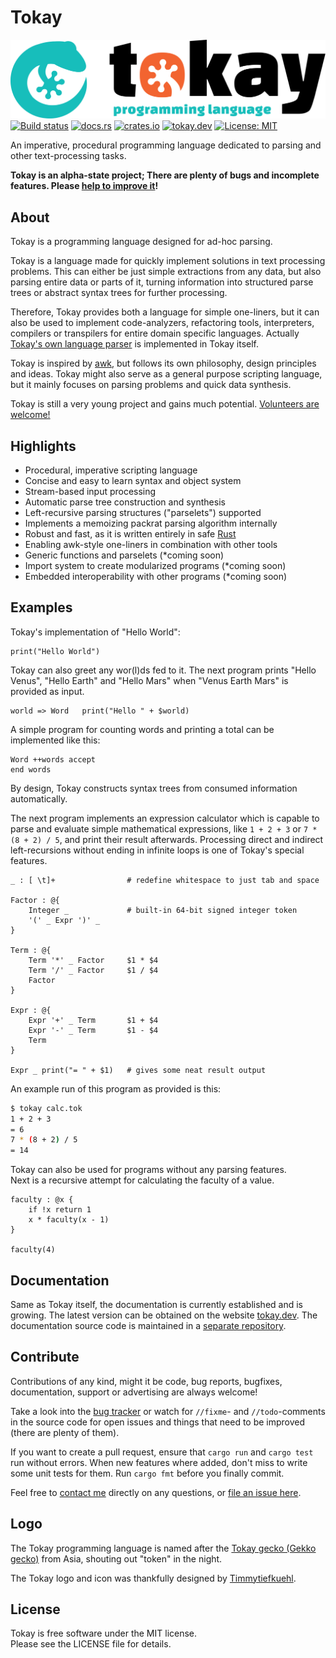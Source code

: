 # Tokay

![Tokay Logo](assets/tokay.svg)
[![Build status](https://github.com/tokay-lang/tokay/actions/workflows/main.yml/badge.svg)](https://github.com/tokay-lang/tokay/actions/workflows/main.yml)
[![docs.rs](https://img.shields.io/docsrs/tokay)](https://docs.rs/tokay/latest/tokay/)
[![crates.io](https://img.shields.io/crates/v/tokay)](https://crates.io/crates/tokay)
[![tokay.dev](https://img.shields.io/website?down_color=red&down_message=offline&up_color=green&up_message=online&url=https%3A%2F%2Ftokay.dev%2F)](https://tokay.dev/)
[![License: MIT](https://img.shields.io/badge/License-MIT-green.svg)](https://opensource.org/licenses/MIT)

An imperative, procedural programming language dedicated to parsing and other text-processing tasks.

**Tokay is an alpha-state project; There are plenty of bugs and incomplete features. Please [help to improve it](#contribute)!**

## About

Tokay is a programming language designed for ad-hoc parsing.

Tokay is a language made for quickly implement solutions in text processing problems. This can either be just simple extractions from any data, but also parsing entire data or parts of it, turning information into structured parse trees or abstract syntax trees for further processing.

Therefore, Tokay provides both a language for simple one-liners, but it can also be used to implement code-analyzers, refactoring tools, interpreters, compilers or transpilers for entire domain specific languages. Actually [Tokay's own language parser](examples/tokay.tok) is implemented in Tokay itself.

Tokay is inspired by [awk](https://en.wikipedia.org/wiki/AWK), but follows its own philosophy, design principles and ideas. Tokay might also serve as a general purpose scripting language, but it mainly focuses on parsing problems and quick data synthesis.

Tokay is still a very young project and gains much potential. [Volunteers are welcome!](#contribute)

## Highlights

- Procedural, imperative scripting language
- Concise and easy to learn syntax and object system
- Stream-based input processing
- Automatic parse tree construction and synthesis
- Left-recursive parsing structures ("parselets") supported
- Implements a memoizing packrat parsing algorithm internally
- Robust and fast, as it is written entirely in safe [Rust](https://rust-lang.org)
- Enabling awk-style one-liners in combination with other tools
- Generic functions and parselets (*coming soon)
- Import system to create modularized programs (*coming soon)
- Embedded interoperability with other programs (*coming soon)

## Examples

Tokay's implementation of "Hello World":

```tokay
print("Hello World")
```

Tokay can also greet any wor(l)ds fed to it. The next program prints "Hello Venus", "Hello Earth" and "Hello Mars" when "Venus Earth Mars" is provided as input.

```tokay
world => Word   print("Hello " + $world)
```

A simple program for counting words and printing a total can be implemented like this:

```tokay
Word ++words accept
end words
```

By design, Tokay constructs syntax trees from consumed information automatically.

The next program implements an expression calculator which is capable to parse and evaluate simple mathematical expressions, like `1 + 2 + 3` or `7 * (8 + 2) / 5`, and print their result afterwards. Processing direct and indirect left-recursions without ending in infinite loops is one of Tokay's special features.

```tokay
_ : [ \t]+                # redefine whitespace to just tab and space

Factor : @{
    Integer _             # built-in 64-bit signed integer token
    '(' _ Expr ')' _
}

Term : @{
    Term '*' _ Factor     $1 * $4
    Term '/' _ Factor     $1 / $4
    Factor
}

Expr : @{
    Expr '+' _ Term       $1 + $4
    Expr '-' _ Term       $1 - $4
    Term
}

Expr _ print("= " + $1)   # gives some neat result output
```

An example run of this program as provided is this:

```bash
$ tokay calc.tok
1 + 2 + 3
= 6
7 * (8 + 2) / 5
= 14
```

Tokay can also be used for programs without any parsing features.<br>
Next is a recursive attempt for calculating the faculty of a value.

```
faculty : @x {
    if !x return 1
    x * faculty(x - 1)
}

faculty(4)
```

## Documentation

Same as Tokay itself, the documentation is currently established and is growing. The latest version can be obtained on the website [tokay.dev](https://tokay.dev). The documentation source code is maintained in a [separate repository](https://github.com/tokay-lang/tokay-docs).

## Contribute

Contributions of any kind, might it be code, bug reports, bugfixes, documentation, support or advertising are always welcome!

Take a look into the [bug tracker](https://github.com/tokay-lang/tokay/issues) or watch for `//fixme`- and `//todo`-comments in the source code for open issues and things that need to be improved (there are plenty of them).

If you want to create a pull request, ensure that `cargo run` and `cargo test` run without errors. When new features where added, don't miss to write some unit tests for them. Run `cargo fmt` before you finally commit.

Feel free to [contact me](https://phorward.info) directly on any questions, or [file an issue here](https://github.com/tokay-lang/tokay/issues/new).

## Logo

The Tokay programming language is named after the [Tokay gecko (Gekko gecko)](https://en.wikipedia.org/wiki/Tokay_gecko) from Asia, shouting out "token" in the night.

The Tokay logo and icon was thankfully designed by [Timmytiefkuehl](https://github.com/timmytiefkuehl).

## License

Tokay is free software under the MIT license.<br>
Please see the LICENSE file for details.
